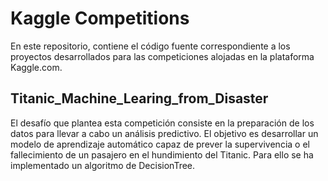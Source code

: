 # Kaggle Competitions

En este repositorio, contiene el código fuente correspondiente a los proyectos desarrollados para las competiciones alojadas en la plataforma Kaggle.com.

## Titanic_Machine_Learing_from_Disaster

El desafío que plantea esta competición consiste en la preparación de los datos para llevar a cabo un análisis predictivo. 
El objetivo es desarrollar un modelo de aprendizaje automático capaz de prever la supervivencia o el fallecimiento de un pasajero en el hundimiento del Titanic.
Para ello se ha implementado un algoritmo de DecisionTree.
